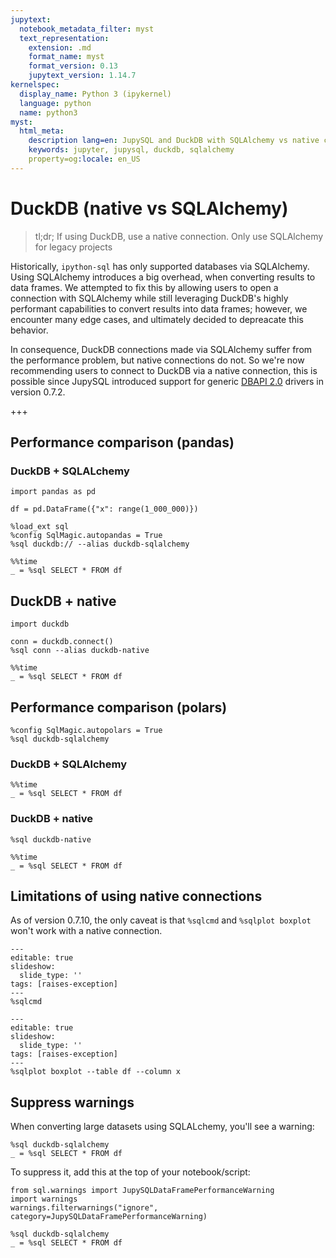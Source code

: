 ```yaml
---
jupytext:
  notebook_metadata_filter: myst
  text_representation:
    extension: .md
    format_name: myst
    format_version: 0.13
    jupytext_version: 1.14.7
kernelspec:
  display_name: Python 3 (ipykernel)
  language: python
  name: python3
myst:
  html_meta:
    description lang=en: JupySQL and DuckDB with SQLAlchemy vs native connection
    keywords: jupyter, jupysql, duckdb, sqlalchemy
    property=og:locale: en_US
---
```


# DuckDB (native vs SQLAlchemy)

> tl;dr; If using DuckDB, use a native connection. Only use SQLAlchemy for legacy projects

Historically, `ipython-sql` has only supported databases via SQLAlchemy. Using SQLAlchemy introduces a big overhead, when converting results to data frames. We attempted to fix this by allowing users to open a connection with SQLAlchemy while still leveraging DuckDB's highly performant capabilities to convert results into data frames; however, we encounter many edge cases, and ultimately decided to depreacate this behavior.

In consequence, DuckDB connections made via SQLAlchemy suffer from the performance problem, but native connections do not. So we're now recommending users to connect to DuckDB via a native connection, this is possible since JupySQL introduced support for generic [DBAPI 2.0](https://peps.python.org/pep-0249/) drivers in version 0.7.2.

+++

## Performance comparison (pandas)

### DuckDB + SQLALchemy

```{code-cell} ipython3
import pandas as pd

df = pd.DataFrame({"x": range(1_000_000)})
```

```{code-cell} ipython3
%load_ext sql
%config SqlMagic.autopandas = True
%sql duckdb:// --alias duckdb-sqlalchemy
```

```{code-cell} ipython3
%%time
_ = %sql SELECT * FROM df
```

## DuckDB + native

```{code-cell} ipython3
import duckdb

conn = duckdb.connect()
%sql conn --alias duckdb-native
```

```{code-cell} ipython3
%%time
_ = %sql SELECT * FROM df
```

## Performance comparison (polars)

```{code-cell} ipython3
%config SqlMagic.autopolars = True
%sql duckdb-sqlalchemy
```

### DuckDB + SQLAlchemy

```{code-cell} ipython3
%%time
_ = %sql SELECT * FROM df
```

### DuckDB + native

```{code-cell} ipython3
%sql duckdb-native
```

```{code-cell} ipython3
%%time
_ = %sql SELECT * FROM df
```

## Limitations of using native connections

As of version 0.7.10, the only caveat is that `%sqlcmd` and `%sqlplot boxplot` won't work with a native connection.

```{code-cell} ipython3
---
editable: true
slideshow:
  slide_type: ''
tags: [raises-exception]
---
%sqlcmd
```

```{code-cell} ipython3
---
editable: true
slideshow:
  slide_type: ''
tags: [raises-exception]
---
%sqlplot boxplot --table df --column x
```

## Suppress warnings

When converting large datasets using SQLALchemy, you'll see a warning:

```{code-cell} ipython3
%sql duckdb-sqlalchemy
_ = %sql SELECT * FROM df
```

To suppress it, add this at the top of your notebook/script:

```{code-cell} ipython3
from sql.warnings import JupySQLDataFramePerformanceWarning
import warnings
warnings.filterwarnings("ignore", category=JupySQLDataFramePerformanceWarning)
```

```{code-cell} ipython3
%sql duckdb-sqlalchemy
_ = %sql SELECT * FROM df
```
